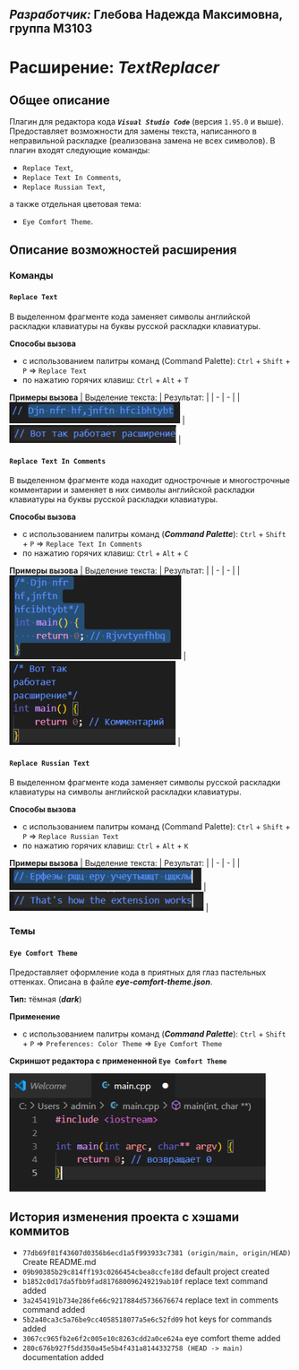 ## ***Разработчик:*** Глебова Надежда Максимовна, группа М3103
# **Расширение: _TextReplacer_**
## **Общее описание**
Плагин для редактора кода ***`Visual Studio Code`*** (версия `1.95.0` и выше).
Предоставляет возможности для замены текста, написанного в неправильной раскладке (реализована замена не всех символов).
В плагин входят следующие команды:
- `Replace Text`,
- `Replace Text In Comments`,
- `Replace Russian Text`,

а также отдельная цветовая тема:
- `Eye Comfort Theme`.
## **Описание возможностей расширения**
### **Команды**
#### `Replace Text`
В выделенном фрагменте кода заменяет символы английской раскладки клавиатуры на буквы русской раскладки клавиатуры.

**Способы вызова**

- с использованием палитры команд (Command Palette): `Ctrl` + `Shift` + `P` => `Replace Text`
- по нажатию горячих клавиш: `Ctrl` + `Alt` + `T`

**Примеры вызова**
| Выделение текста: | Результат: |
| - | - |
| ![text selection](images/2024-11-06_20-15-00.png) | ![result of command](images/2024-11-06_20-15-50.png) |
#### `Replace Text In Comments`
В выделенном фрагменте кода находит однострочные и многострочные комментарии и заменяет в них символы английской раскладки клавиатуры на буквы русской раскладки клавиатуры.

**Способы вызова**

- с использованием палитры команд (***Command Palette***): `Ctrl` + `Shift` + `P` => `Replace Text In Comments`
- по нажатию горячих клавиш: `Ctrl` + `Alt` + `C`

**Примеры вызова**
| Выделение текста: | Результат: |
| - | - |
| ![text selection](images/2024-11-06_20-17-53.png) | ![result of command](images/2024-11-06_20-18-46.png) |
#### `Replace Russian Text`
В выделенном фрагменте кода заменяет символы русской раскладки клавиатуры на символы английской раскладки клавиатуры.

**Способы вызова**

- с использованием палитры команд (Command Palette): `Ctrl` + `Shift` + `P` => `Replace Russian Text`
- по нажатию горячих клавиш: `Ctrl` + `Alt` + `K`

**Примеры вызова**
| Выделение текста: | Результат: |
| - | - |
| ![text selection](images/2024-11-07_00-46-01.png) | ![result of command](images/2024-11-07_00-47-06.png) |
### **Темы**
#### `Eye Comfort Theme`
Предоставляет оформление кода в приятных для глаз пастельных оттенках. Описана в файле ***eye-comfort-theme.json***.

**Тип:** тёмная (***dark***)

**Применение**
- с использованием палитры команд (***Command Palette***): `Ctrl` + `Shift` + `P` => `Preferences: Color Theme` => `Eye Comfort Theme`

**Скриншот редактора с примененной `Eye Comfort Theme`**

![color theme](images/2024-11-06_20-20-27.png)

## **История изменения проекта с хэшами коммитов**

- `77db69f81f43607d0356b6ecd1a5f993933c7381 (origin/main, origin/HEAD)` Create README.md
- `09b90385b29c814ff193c0266454cbea8ccfe18d` default project created
- `b1852c0d17da5fbb9fad817680096249219ab10f` replace text command added
- `3a2454191b734e286fe66c9217884d5736676674` replace text in comments command added
- `5b2a40ca3c5a76be9cc4058518077a5e6c52fd09` hot keys for commands added
- `3067cc965fb2e6f2c005e10c8263cdd2a0ce624a` eye comfort theme added
- `280c676b927f5dd350a45e5b4f431a8144332758 (HEAD -> main)` documentation added